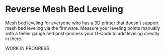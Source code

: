 # Reverse Mesh Bed Leveling
Mesh bed leveling for everyone who has a 3D printer that doesn't support mesh bed leveling via the firmware.
Measure your leveling points manually with a feeler gauge and post-process your G-Code to add leveling directly in there.

WORK IN PROGRESS
